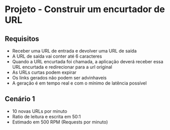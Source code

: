 # Projeto - Construir um encurtador de URL

## Requisitos
 - Receber uma URL de entrada e devolver uma URL de saída
 - A URL de saída vai conter até 6 caracteres
 - Quando a URL encurtada foi chamada, a aplicação deverá receber essa URL encurtada e redirecionar para a url original
 - As URLs curtas podem expirar
 - Os links gerados não podem ser advinhaveis
 - A geração é em tempo real e com o mínimo de latência possível

## Cenário 1
 - 10 novas URLs por minuto
 - Ratio de leitura e escrita em 50:1
 - Estimado em 500 RPM (Requests por minuto)